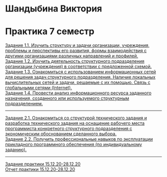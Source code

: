 # Шандыбина Виктория
# Практика 7 семестр

[Задание 1.1. Изучить структуру и задачи организации, учреждения, проблемы и перспективы его развития, формы взаимодействия с другими организациями различных направлений и профилей.][1]<br>
[Задание 1.2. Изучить деятельность структурного подразделения организации (учреждения) в соответствии с предложенной схемой.][2]<br>
[Задание 1.3. Ознакомиться с использованием информационных сетей для решения задач структурного подразделения. Наличие локальных вычислительных сетей и задачи, решаемые с их помощью. Связь с глобальными сетями (Internet).][3]<br>
[Задание 1.4. Провести анализ информационного ресурса заданного назначения, созданного или используемого структурным подразделением.][4]<br>


[1]: https://github.com/viktoriashandybina/practice2/blob/main/1.1.pdf
[2]: https://github.com/viktoriashandybina/practice2/blob/main/1.2.pdf
[3]: https://github.com/viktoriashandybina/practice2/blob/main/1.3.pdf
[4]: https://github.com/viktoriashandybina/practice2/blob/main/1.4.pdf

*****

[Задание 2.1. Ознакомиться со структурой технического задания и разработка технического задания на оснащение рабочего места программиста конкретного структурного подразделения с экономическим обоснованием сделанного выбора.][5]<br>
[Задание 2.2. Получить профессиональные навыков по эксплуатации прикладного программного обеспечения (по индивидуальному заданию).][6]<br>

[5]: https://github.com/viktoriashandybina/practice2/blob/main/2.1.pdf
[6]: https://github.com/viktoriashandybina/practice2/blob/main/2.2.pdf

*****

[Задание практики 15.12.20-28.12.20][7]<br>
[Отчет практики 15.12.20-28.12.20][8]<br>

[7]: https://github.com/viktoriashandybina/practice2/blob/main/%D0%A8%D0%B0%D0%BD%D0%B4%D1%8B%D0%B1%D0%B8%D0%BD%D0%B0%20%D0%92.%D0%92%20%D0%98%D0%92%D0%A2%20%D0%97%D0%B0%D0%B4%D0%B0%D0%BD%D0%B8%D0%B5%20%D0%BF%D1%80%D0%B0%D0%BA%D1%82%D0%B8%D0%BA%D0%B0%2015.12.20-28.12.20.pdf
[8]: https://github.com/viktoriashandybina/practice2/blob/main/%D0%A8%D0%B0%D0%BD%D0%B4%D1%8B%D0%B1%D0%B8%D0%BD%D0%B0%20%D0%92.%D0%92%20%D0%98%D0%92%D0%A2%20%D0%9E%D1%82%D1%87%D0%B5%D1%82%20%D0%BF%D1%80%D0%B0%D0%BA%D1%82%D0%B8%D0%BA%D0%B0%2015.12.20-28.12.20.pdf
